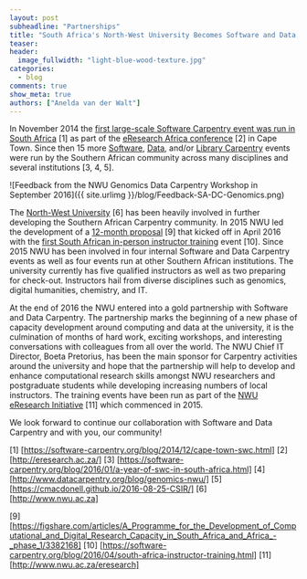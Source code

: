 ```yaml
---
layout: post
subheadline: "Partnerships"
title: "South Africa's North-West University Becomes Software and Data Carpentry’s first African Partner"
teaser:
header:
  image_fullwidth: "light-blue-wood-texture.jpg"
categories:
  - blog
comments: true
show_meta: true
authors: ["Anelda van der Walt"]
---
```


In November 2014 the [first large-scale Software Carpentry event was run in South Africa](https://software-carpentry.org/blog/2014/12/cape-town-swc.html) [1] as part of the [eResearch Africa conference](http://eresearch.ac.za/) [2] in Cape Town.  Since then 15 more [Software]( https://software-carpentry.org/blog/2016/01/a-year-of-swc-in-south-africa.html), [Data](http://www.datacarpentry.org/blog/genomics-nwu/), and/or [Library Carpentry](https://cmacdonell.github.io/2016-08-25-CSIR/) events were run by the Southern African community across many disciplines and several institutions [3, 4, 5].

![Feedback from the NWU Genomics Data Carpentry Workshop in September 2016]({{ site.urlimg }}/blog/Feedback-SA-DC-Genomics.png)

The [North-West University](http://www.nwu.ac.za) [6] has been heavily involved in further developing the Southern African Carpentry community. In 2015 NWU led the development of a [12-month proposal](https://figshare.com/articles/A_Programme_for_the_Development_of_Computational_and_Digital_Research_Capacity_in_South_Africa_and_Africa_-_phase_1/3382168) [9] that kicked off in April 2016 with the [first South African in-person instructor training](https://software-carpentry.org/blog/2016/04/south-africa-instructor-training.html) event [10]. Since 2015 NWU has been involved in four internal Software and Data Carpentry events as well as four events run at other Southern African institutions. The university currently has five qualified instructors as well as two preparing for check-out. Instructors hail from diverse disciplines such as genomics, digital humanities, chemistry, and IT.

At the end of 2016 the NWU entered into a gold partnership with Software and Data Carpentry.  The partnership marks the beginning of a new phase of capacity development around computing and data at the university, it is the culmination of months of hard work, exciting workshops, and interesting conversations with colleagues from all over the world.  The NWU Chief IT Director, Boeta Pretorius, has been the main sponsor for Carpentry activities around the university and hope that the partnership will help to develop and enhance computational research skills amongst NWU researchers and postgraduate students while developing increasing numbers of local instructors. The training events have been run as part of the [NWU eResearch Initiative](http://www.nwu.ac.za/eresearch) [11] which commenced in 2015.

We look forward to continue our collaboration with Software and Data Carpentry and with you, our community!

[1] [https://software-carpentry.org/blog/2014/12/cape-town-swc.html]
[2] [http://eresearch.ac.za/]
[3] [https://software-carpentry.org/blog/2016/01/a-year-of-swc-in-south-africa.html]
[4] [http://www.datacarpentry.org/blog/genomics-nwu/]
[5] [https://cmacdonell.github.io/2016-08-25-CSIR/]
[6] [http://www.nwu.ac.za]

[9] [https://figshare.com/articles/A_Programme_for_the_Development_of_Computational_and_Digital_Research_Capacity_in_South_Africa_and_Africa_-_phase_1/3382168]
[10] [https://software-carpentry.org/blog/2016/04/south-africa-instructor-training.html]
[11] [http://www.nwu.ac.za/eresearch]
